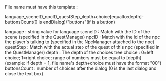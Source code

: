 File name must have this template :

language_sceneID_npcID_questStep_depth+choice[equalto:depth]-buttonsCount(0 is endDialog)/"buttons"(if is a button)

language : string value for language
sceneID : Match with the ID of the scene (specified in the QuestManager)
npcID : Match with the Id of the npc the player's talking to (specified in the NpcManager attached to the npc)
questStep : Match with the actual step of the quest of this npc (specified in the QuestManager)
depth : The depth of the choices tree
choice : 0=left choice; 1=right choice; range of numbers must be equal to [depth] (example: if depth = 1, file name's depth+choice must have the format "00")
buttonsCount : number of choices after the dialog (0 is the last dialog and close the text box)

